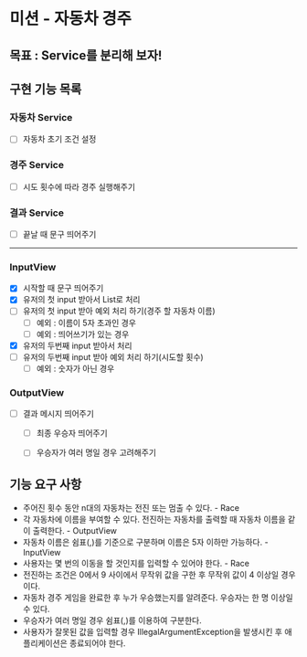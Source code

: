 # 미션 - 자동차 경주

## 목표 : Service를 분리해 보자!

## 구현 기능 목록

### 자동차 Service

- [ ] 자동차 초기 조건 설정

### 경주 Service

- [ ] 시도 횟수에 따라 경주 실행해주기

### 결과 Service

- [ ] 끝날 때 문구 띄어주기

----

### InputView

- [x] 시작할 때 문구 띄어주기
- [x] 유저의 첫 input 받아서 List로 처리
- [ ] 유저의 첫 input 받아 예외 처리 하기(경주 할 자동차 이름)
    - [ ] 예외 : 이름이 5자 초과인 경우
    - [ ] 예외 : 띄어쓰기가 있는 경우
- [x] 유저의 두번째 input 받아서 처리
- [ ] 유저의 두번째 input 받아 예외 처리 하기(시도할 횟수)
    - [ ] 예외 : 숫자가 아닌 경우

### OutputView

- [ ] 결과 메시지 띄어주기
    - [ ] 최종 우승자 띄어주기
    - [ ] 우승자가 여러 명일 경우 고려해주기


## 기능 요구 사항

- 주어진 횟수 동안 n대의 자동차는 전진 또는 멈출 수 있다. - Race
- 각 자동차에 이름을 부여할 수 있다. 전진하는 자동차를 출력할 때 자동차 이름을 같이 출력한다. - OutputView
- 자동차 이름은 쉼표(,)를 기준으로 구분하며 이름은 5자 이하만 가능하다. - InputView
- 사용자는 몇 번의 이동을 할 것인지를 입력할 수 있어야 한다. - Race
- 전진하는 조건은 0에서 9 사이에서 무작위 값을 구한 후 무작위 값이 4 이상일 경우이다.
- 자동차 경주 게임을 완료한 후 누가 우승했는지를 알려준다. 우승자는 한 명 이상일 수 있다.
- 우승자가 여러 명일 경우 쉼표(,)를 이용하여 구분한다.
- 사용자가 잘못된 값을 입력할 경우 IllegalArgumentException을 발생시킨 후 애플리케이션은 종료되어야 한다.
